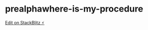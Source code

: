 # prealphawhere-is-my-procedure

[Edit on StackBlitz ⚡️](https://stackblitz.com/edit/prealphawhere-is-my-procedure)
